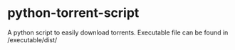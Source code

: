 # python-torrent-script
A python script to easily download torrents. Executable file can be found in /executable/dist/
